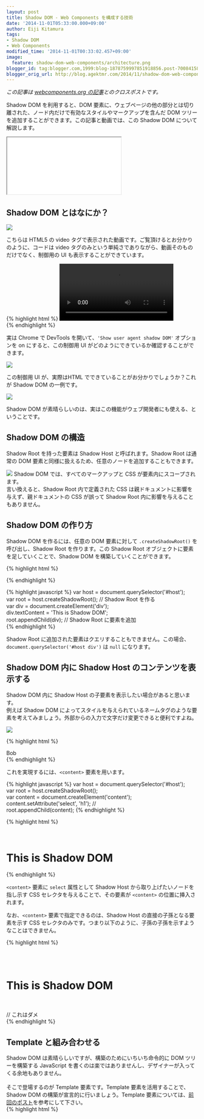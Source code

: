 ```yaml
---
layout: post
title: Shadow DOM - Web Components を構成する技術
date: '2014-11-01T05:33:00.000+09:00'
author: Eiji Kitamura
tags:
- Shadow DOM
- Web Components
modified_time: '2014-11-01T00:33:02.457+09:00'
image:
  feature: shadow-dom-web-components/architecture.png
blogger_id: tag:blogger.com,1999:blog-1878759997851918856.post-7008415833909950532
blogger_orig_url: http://blog.agektmr.com/2014/11/shadow-dom-web-components.html
---
```


*この記事は [webcomponents.org の記事](http://webcomponents.org/articles/introduction-to-shadow-dom/)とのクロスポストです。*
  
Shadow DOM を利用すると、DOM 要素に、ウェブページの他の部分とは切り離された、ノード内だけで有効なスタイルやマークアップを含んだ DOM ツリーを追加することができます。この記事と動画では、この Shadow DOM について解説します。  

<!-- excerpt -->

<div class="video-wrap">
  <iframe src="//www.youtube.com/embed/Is4FZxKGqqk"></iframe>
</div>

## Shadow DOM とはなにか？

[![](http://2.bp.blogspot.com/-sSnMdi7jRHk/VD9ECL455-I/AAAAAAAAudQ/cXHMUu6S58M/s1600/posterImage-4215.png)](http://2.bp.blogspot.com/-sSnMdi7jRHk/VD9ECL455-I/AAAAAAAAudQ/cXHMUu6S58M/s1600/posterImage-4215.png)
  
こちらは HTML5 の video タグで表示された動画です。ご覧頂けるとお分かりのように、コードは video タグのみという単純さでありながら、動画そのものだけでなく、制御用の UI も表示することができています。   
  
{% highlight html %}
<video src="http://craftymind.com/factory/html5video/BigBuckBunny_640x360.mp4" controls></video>  
{% endhighlight %}

実は Chrome で DevTools を開いて、`'Show user agent shadow DOM'` オプションを on にすると、この制御用 UI がどのようにできているか確認することができます。   
  

[![](http://4.bp.blogspot.com/-W-04-3shNPE/VD9EX1GZ6KI/AAAAAAAAudo/mtraUQ_D89w/s1600/Screen%2BShot%2B2014-06-03%2Bat%2B4.05.54.png)](http://4.bp.blogspot.com/-W-04-3shNPE/VD9EX1GZ6KI/AAAAAAAAudo/mtraUQ_D89w/s1600/Screen%2BShot%2B2014-06-03%2Bat%2B4.05.54.png)
  
この制御用 UI が、実際はHTML でできていることがお分かりでしょうか？これが Shadow DOM の一例です。   
  

[![](http://3.bp.blogspot.com/-oZMSpyMBoz4/VD9EDhH4vNI/AAAAAAAAudc/QZTAncpkIdM/s1600/Screen%2BShot%2B2014-10-16%2Bat%2B11.26.37.png)](http://3.bp.blogspot.com/-oZMSpyMBoz4/VD9EDhH4vNI/AAAAAAAAudc/QZTAncpkIdM/s1600/Screen%2BShot%2B2014-10-16%2Bat%2B11.26.37.png)
  
Shadow DOM が素晴らしいのは、実はこの機能がウェブ開発者にも使える、ということです。   

## Shadow DOM の構造
Shadow Root を持った要素は Shadow Host と呼ばれます。Shadow Root は通常の DOM 要素と同様に扱えるため、任意のノードを追加することもできます。  

[![](http://2.bp.blogspot.com/-Ja7g-lE5tLI/VD9EDMWH_dI/AAAAAAAAudY/IpVUB8uEE60/s1600/Screen%2BShot%2B2014-10-16%2Bat%2B11.28.07.png)](http://2.bp.blogspot.com/-Ja7g-lE5tLI/VD9EDMWH_dI/AAAAAAAAudY/IpVUB8uEE60/s1600/Screen%2BShot%2B2014-10-16%2Bat%2B11.28.07.png)
Shadow DOM では、すべてのマークアップと CSS が要素内にスコープされます。   
言い換えると、Shadow Root 内で定義された CSS は親ドキュメントに影響を与えず、親ドキュメントの CSS が誤って Shadow Root 内に影響を与えることもありません。   

## Shadow DOM の作り方
Shadow DOM を作るには、任意の DOM 要素に対して `.createShadowRoot()` を呼び出し、Shadow Root を作ります。この Shadow Root オブジェクトに要素を足していくことで、Shadow DOM を構築していくことができます。   
  
{% highlight html %}
<div id="host"></div>
{% endhighlight %}

{% highlight javascript %}
var host = document.querySelector('#host');  
var root = host.createShadowRoot(); // Shadow Root を作る  
var div = document.createElement('div');  
div.textContent = 'This is Shadow DOM';  
root.appendChild(div); // Shadow Root に要素を追加  
{% endhighlight %}
  
Shadow Root に追加された要素はクエリすることもできません。この場合、`document.querySelector('#host div')` は `null` になります。   

## Shadow DOM 内に Shadow Host のコンテンツを表示する
Shadow DOM 内に Shadow Host の子要素を表示したい場合があると思います。   
例えば Shadow DOM によってスタイルを与えられているネームタグのような要素を考えてみましょう。外部からの入力で文字だけ変更できると便利ですよね。  
  

[![](http://2.bp.blogspot.com/-8NLBoVflV6A/VD9FVei9BVI/AAAAAAAAudw/6FEbhEJuOSs/s1600/posterImage-4222.png)](http://2.bp.blogspot.com/-8NLBoVflV6A/VD9FVei9BVI/AAAAAAAAudw/6FEbhEJuOSs/s1600/posterImage-4222.png)
  
{% highlight html %}
<div id="nameTag">Bob</div>  
{% endhighlight %}
  
これを実現するには、`<content>` 要素を用います。  
  
{% highlight javascript %}
var host = document.querySelector('#host');  
var root = host.createShadowRoot();  
var content = document.createElement('content');  
content.setAttribute('select', 'h1'); //<content select="h1"></content>  
root.appendChild(content);
{% endhighlight %}

{% highlight html %}
<div id="host">  
  <h1>This is Shadow DOM</h1>  
<div>  
{% endhighlight %}

`<content>` 要素に `select` 属性として Shadow Host から取り上げたいノードを指し示す CSS セレクタを与えることで、その要素が `<content>` の位置に挿入されます。   
  
なお、`<content>` 要素で指定できるのは、Shadow Host の直接の子孫となる要素を示す CSS セレクタのみです。つまり以下のように、子孫の子孫を示すようなことはできません。   
  
{% highlight html %}
<div id="host">  
  <div class="child">  
    <h1>This is Shadow DOM</h1>  
  </div>  
</div>  

<content select=".child h1"></content> // これはダメ  
{% endhighlight %}

## Template と組み合わせる
Shadow DOM は素晴らしいですが、構築のためにいちいち命令的に DOM ツリーを構築する JavaScript を書くのは楽ではありませんし、デザイナーが入ってくる余地もありません。  
    
そこで登場するのが Template 要素です。Template 要素を活用することで、Shadow DOM の構築が宣言的に行いましょう。Template 要素については、[前回のポスト](http://blog.agektmr.com/2014/10/template-web-components.html)を参考にして下さい。   
{% highlight html %}
<template id="template"> // <template> の中身が Shadow DOM になる  
  <style>
    ...
  </style>
  <div id="container">
    <img src="http://webcomponents.org/img/logo.svg">
    <content select="h1"></content> // h1 をここに挿入
  </div>
</template>  

<div id="host">  
  <h1>This is Shadow DOM</h1>  
</div>  
{% endhighlight %}

{% highlight javascript %}
var host = document.querySelector('#host');  
// Shadow Root を作る  
var root = host.createShadowRoot();  
var template = document.querySelector('#template');  
// <template> をコピー  
var clone = document.importNode(template.content, true);  
// Shadow Root に追加  
root.appendChild(clone);  
{% endhighlight %}
  
実際のコードは[こちら](http://jsbin.com/bahera/4/edit)でご覧頂けます。   

## ブラウザサポート状況
Shadow DOM は 2014 年 10 月現在 Chrome, Opera, フラグ付きなら Firefox でもサポートされています。最新のサポート状況は chromestatus.com または caniuse.com でチェックしてみて下さい。ポリフィルとして [platform.js](https://github.com/polymer/platform) (2014 年 11 月から webcomponents.js に[名称変更予定](https://blog.polymer-project.org/announcements/2014/10/16/platform-becomes-webcomponents/)) も利用できます。   

## まとめ
いかがでしたでしょうか？Shadow DOM は今回記事にした内容の他にも、外部からのスタイリングやイベントの扱い方、複数の Shadow Root の扱い方など、非常に複雑な仕様が盛りだくさんです。   
  
Shadow DOM についてより詳しく知りたいという方は、下記のドキュメントを参考にしてください。   

* [Shadow DOM 101](http://goo.gl/1cxTS7)
* [Shadow DOM 201 - CSS とスタイリング](http://www.html5rocks.com/ja/tutorials/webcomponents/shadowdom-201/)
* [Shadow DOM 301 - 上級者向けコンセプトと DOM API](http://www.html5rocks.com/ja/tutorials/webcomponents/shadowdom-301/)
* [Shadow DOM 仕様](http://www.w3.org/TR/shadow-dom/)

